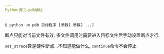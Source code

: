 ```yaml
---
Python调试-pdb模块
---
```


```
$ python -m pdb 目标程序 [参数1 参数2 ...]
```

断点只能对当前文件有效, 多文件调用时需要进入目标文件后手动设置断点才行.

`set_strace`算是硬件断点...不知道能做什么, `continue`命令不会停止
